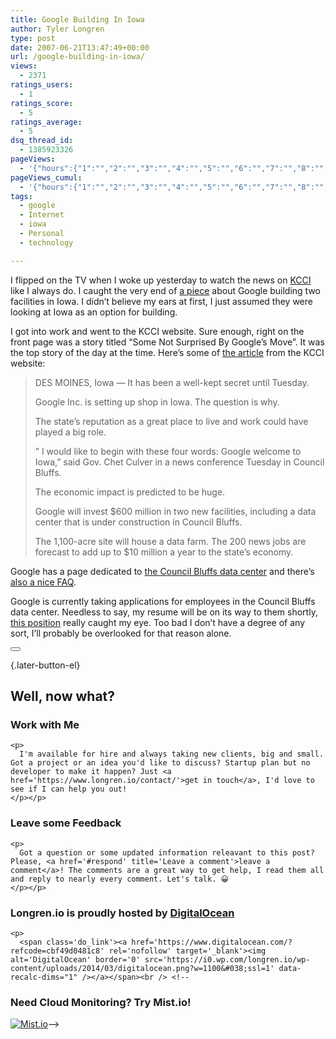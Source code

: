 ```yaml
---
title: Google Building In Iowa
author: Tyler Longren
type: post
date: 2007-06-21T13:47:49+00:00
url: /google-building-in-iowa/
views:
  - 2371
ratings_users:
  - 1
ratings_score:
  - 5
ratings_average:
  - 5
dsq_thread_id:
  - 1385923326
pageViews:
  - '{"hours":{"1":"","2":"","3":"","4":"","5":"","6":"","7":"","8":"","9":"","10":"","11":"","12":"","13":"","14":"","15":"","16":"","17":"","18":"","19":"","20":"","21":"","22":"","23":"","24":"","25":"","26":"","27":"","28":"","29":"","30":"","31":"","32":"","33":"","34":"","35":"","36":"","37":"","38":"","39":"","40":"","41":"","42":"","43":"","44":"","45":"","46":"","47":""},"days":{"2":"","3":"","4":"","5":"","6":"","7":"","8":"","9":"","10":"","11":"","12":"","13":"","14":""},"weeks":{"3":"","4":"","5":"","6":"","7":"","8":"","9":"","10":"","11":"","12":""},"months":{"4":"","5":"","6":"","7":"","8":"","9":"","10":"","11":"","12":"","13":"","14":"","15":"","16":"","17":"","18":"","19":"","20":"","21":"","22":"","23":"","24":""}}'
pageViews_cumul:
  - '{"hours":{"1":"","2":"","3":"","4":"","5":"","6":"","7":"","8":"","9":"","10":"","11":"","12":"","13":"","14":"","15":"","16":"","17":"","18":"","19":"","20":"","21":"","22":"","23":"","24":"","25":"","26":"","27":"","28":"","29":"","30":"","31":"","32":"","33":"","34":"","35":"","36":"","37":"","38":"","39":"","40":"","41":"","42":"","43":"","44":"","45":"","46":"","47":""},"days":{"2":"","3":"","4":"","5":"","6":"","7":"","8":"","9":"","10":"","11":"","12":"","13":"","14":""},"weeks":{"3":"","4":"","5":"","6":"","7":"","8":"","9":"","10":"","11":"","12":""},"months":{"4":"","5":"","6":"","7":"","8":"","9":"","10":"","11":"","12":"","13":"","14":"","15":"","16":"","17":"","18":"","19":"","20":"","21":"","22":"","23":"","24":""}}'
tags:
  - google
  - Internet
  - iowa
  - Personal
  - technology

---
```

I flipped on the TV when I woke up yesterday to watch the news on [KCCI][1] like I always do. I caught the very end of [a piece][2] about Google building two facilities in Iowa. I didn&#8217;t believe my ears at first, I just assumed they were looking at Iowa as an option for building.

I got into work and went to the KCCI website. Sure enough, right on the front page was a story titled &#8220;Some Not Surprised By Google&#8217;s Move&#8221;. It was the top story of the day at the time. Here&#8217;s some of [the article][2] from the KCCI website:

> DES MOINES, Iowa &#8212; It has been a well-kept secret until Tuesday.
> 
> Google Inc. is setting up shop in Iowa. The question is why.
> 
> The state&#8217;s reputation as a great place to live and work could have played a big role.
> 
> &#8221; I would like to begin with these four words: Google welcome to Iowa,&#8221; said Gov. Chet Culver in a news conference Tuesday in Council Bluffs.
> 
> The economic impact is predicted to be huge.
> 
> Google will invest $600 million in two new facilities, including a data center that is under construction in Council Bluffs.
> 
> The 1,100-acre site will house a data farm. The 200 news jobs are forecast to add up to $10 million a year to the state&#8217;s economy.

Google has a page dedicated to [the Council Bluffs data center][3] and there&#8217;s [also a nice FAQ][4].

Google is currently taking applications for employees in the Council Bluffs data center. Needless to say, my resume will be on its way to them shortly, [this position][5] really caught my eye. Too bad I don&#8217;t have a degree of any sort, I&#8217;ll probably be overlooked for that reason alone. 

<div class="wpulike wpulike-default " >
  <div class="wp_ulike_general_class wp_ulike_is_not_liked">
    <button type="button"
					aria-label="Like Button"
					data-ulike-id="2325"
					data-ulike-nonce="4935062159"
					data-ulike-type="likeThis"
					data-ulike-template="wpulike-default"
					data-ulike-display-likers="0"
					data-ulike-disable-pophover="0"
					class="wp_ulike_btn wp_ulike_put_image wp_likethis_2325"></button><span class="count-box"></span>
  </div>
</div>

[][6]{.later-button-el}

<div class='what-next'>
  <h2>
    Well, now what?
  </h2>
  
  <div class='hire'>
    <h3>
      Work with Me
    </h3>
    
    <p>
      I'm available for hire and always taking new clients, big and small. Got a project or an idea you'd like to discuss? Startup plan but no developer to make it happen? Just <a href='https://www.longren.io/contact/'>get in touch</a>, I'd love to see if I can help you out!
    </p></p>
  </div>
  
  <div class='hire'>
    <h3>
      Leave some Feedback
    </h3>
    
    <p>
      Got a question or some updated information releavant to this post? Please, <a href='#respond' title='Leave a comment'>leave a comment</a>! The comments are a great way to get help, I read them all and reply to nearly every comment. Let's talk. 😀
    </p></p>
  </div>
  
  <div class='now-what-bottom-ad'>
    <h3>
      Longren.io is proudly hosted by <a href='https://www.digitalocean.com/?refcode=cbf49d0481c8'>DigitalOcean</a>
    </h3>
    
    <p>
      <span class='do_link'><a href='https://www.digitalocean.com/?refcode=cbf49d0481c8' rel='nofollow' target='_blank'><img alt='DigitalOcean' border='0' src='https://i0.wp.com/longren.io/wp-content/uploads/2014/03/digitalocean.png?w=1100&#038;ssl=1' data-recalc-dims="1" /></a></span><br /> <!--

<h3>Need Cloud Monitoring? Try Mist.io!</h3>

<span class='do_link'><a href='http://mist.io/?ref=tyler' rel='nofollow' target='_blank'><img alt='Mist.io' border='0' src='https://i0.wp.com/longren.io/wp-content/uploads/2014/04/mistio.jpg?w=1100&#038;ssl=1' data-recalc-dims="1"></a></span>--></div> </div>

 [1]: http://www.kcci.com/
 [2]: http://www.kcci.com/technology/13534594/detail.html
 [3]: http://www.google.com/datacenter/councilbluffs/
 [4]: http://www.google.com/datacenter/councilbluffs/faq.html
 [5]: http://www.google.com/support/jobs/bin/answer.py?answer=70585
 [6]: #